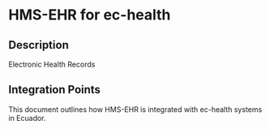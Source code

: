 # HMS-EHR for ec-health

## Description

Electronic Health Records

## Integration Points

This document outlines how HMS-EHR is integrated with ec-health systems in Ecuador.
